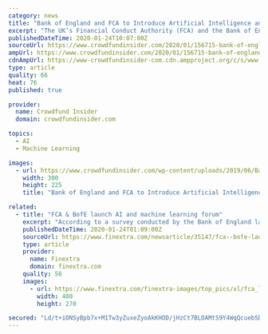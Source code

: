 ```yaml
---
category: news
title: "Bank of England and FCA to Introduce Artificial Intelligence and Machine Learning Forum"
excerpt: "The UK’s Financial Conduct Authority (FCA) and the Bank of England (BoE) will reportedly be running a public/private forum that will go into the relevant technical and public policy issues related to bank adoption of artificial intelligence (AI) and machine learning (ML) technologies and software. A survey performed by the BoE in 2019 found ..."
publishedDateTime: 2020-01-24T10:07:00Z
sourceUrl: https://www.crowdfundinsider.com/2020/01/156715-bank-of-england-and-fca-to-introduce-artificial-intelligence-and-machine-learning-forum/
ampUrl: https://www.crowdfundinsider.com/2020/01/156715-bank-of-england-and-fca-to-introduce-artificial-intelligence-and-machine-learning-forum/amp/
cdnAmpUrl: https://www-crowdfundinsider-com.cdn.ampproject.org/c/s/www.crowdfundinsider.com/2020/01/156715-bank-of-england-and-fca-to-introduce-artificial-intelligence-and-machine-learning-forum/amp/
type: article
quality: 66
heat: 76
published: true

provider:
  name: Crowdfund Insider
  domain: crowdfundinsider.com

topics:
  - AI
  - Machine Learning

images:
  - url: https://www.crowdfundinsider.com/wp-content/uploads/2019/06/Bank-of-England-2-300x225.jpg
    width: 300
    height: 225
    title: "Bank of England and FCA to Introduce Artificial Intelligence and Machine Learning Forum"

related:
  - title: "FCA & BofE launch AI and machine learning forum"
    excerpt: "According to a survey conducted by the Bank of England last year, machine learning tools are now in use at two-thirds of UK financial ... Share information and understand the practical challenges of using AI and ML within financial services, as well as the barriers to deployment and potential risks; Gather views on potential areas where ..."
    publishedDateTime: 2020-01-24T01:09:00Z
    sourceUrl: https://www.finextra.com/newsarticle/35147/fca--bofe-launch-ai-and-machine-learning-forum
    type: article
    provider:
      name: Finextra
      domain: finextra.com
    quality: 56
    images:
      - url: https://www.finextra.com/finextra-images/top_pics/xl/fca_logo.jpg
        width: 480
        height: 270

secured: "Ld/t+iONSyBpb7x+M1Tw3yZuxeZyoAkKHOD/jHzCt7BLOAMtS9Y4WqQcuebSD1WVbp+7ULo1l9b/Mwf4UOnrCcmYeeucWdIsI1IrC/YC0QOIrnqGxJBGAk0Dv6wQH6TieecFrLpJgNcuDUECqEKsRwjhVs4gN351moGDraq8TZsDZbwKXpBtR6aL05ZhWgSqR+WvVD1fVK4R+vlOJf21xuS5xqWqY+ZkQuP/LRObFttIgZtiL3C9NFm8f4Et31oa99Sgii990zFDFK+Ee+1RG25kzPQh8kUewRHgcDW6cYB+Kyzl2XecqXU4CuA1ghF0RR2E2GtJKtxJr+mHFv3KL+JUKDPVL8NltvHWVCA4AQM5iM6RWpr2P+obx6yZVTfm+kz0phvGHCap4IhWcmQ0HqKWJrShKyGpXZfEguGX9qcFicv4UKXrd4xFzxRdiXpUmu7coa4KAWXQUPV9CI0JHP1seV/5PGv1kJiuz0h5HpY=;bWXubTa+CCkIeLBODix/nw=="
---
```


